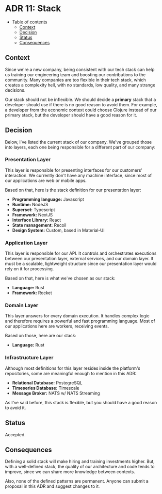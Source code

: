 # ADR 11: Stack

* [Table of contents](#)
  * [Context](#context)
  * [Decision](#decision)
  * [Status](#status)
  * [Consequences](#consequences)

## Context

Since we're a new company, being consistent with our tech stack can help us training our engineering team and boosting our contributions to the community. Many companies are too flexible in their tech stack, which creates a complexity hell, with no standards, low quality, and many strange decisions.

Our stack should not be inflexible. We should decide a **primary** stack that a developer should use if there is no good reason to avoid them. For example, a developer from the economic context could choose Clojure instead of our primary stack, but the developer should have a good reason for it.

## Decision

Below, I've listed the current stack of our company. We've grouped those into layers, each one being responsible for a different part of our company:

### Presentation Layer

This layer is responsible for presenting interfaces for our customers' interaction. We currently don't have any machine interface, since most of our applications are web or mobile apps.

Based on that, here is the stack definition for our presentation layer:
* **Programming language:** Javascript
* **Runtime:** NodeJS
* **Superset:** Typescript
* **Framework:** NextJS
* **Interface Library:** React
* **State management:** Recoil
* **Design System:** Custom, based in Material-UI

### Application Layer

This layer is responsible for our API. It controls and orchestrates executions between our presentation layer, external services, and our domain layer. It must be a scalable, lightweight structure since our presentation layer would rely on it for processing.

Based on that, here is what we've chosen as our stack:
* **Language:** Rust
* **Framework:** Rocket

### Domain Layer

This layer answers for every domain execution. It handles complex logic and therefore requires a powerful and fast programming language. Most of our applications here are workers, receiving events. 

Based on those, here are our stack:
* **Language:** Rust

### Infrastructure Layer

Although most definitions for this layer resides inside the platform's repositories, some are meaningful enough to mention in this ADR:

* **Relational Database:** PostegreSQL
* **Timeseries Database:** Timescale
* **Message Broker:** NATS w/ NATS Streaming

As I've said before, this stack is flexible, but you should have a good reason to avoid it.

## Status

Accepted.

## Consequences

Defining a solid stack will make hiring and training investments higher. But, with a well-defined stack, the quality of our architecture and code tends to improve, since we can share more knowledge between contexts.

Also, none of the defined patterns are permanent. Anyone can submit a proposal in this ADR and suggest changes to it.
